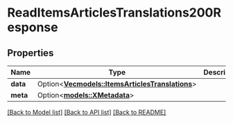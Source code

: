 # ReadItemsArticlesTranslations200Response

## Properties

Name | Type | Description | Notes
------------ | ------------- | ------------- | -------------
**data** | Option<[**Vec<models::ItemsArticlesTranslations>**](ItemsArticlesTranslations.md)> |  | [optional]
**meta** | Option<[**models::XMetadata**](x-metadata.md)> |  | [optional]

[[Back to Model list]](../README.md#documentation-for-models) [[Back to API list]](../README.md#documentation-for-api-endpoints) [[Back to README]](../README.md)



